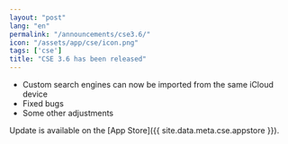 ```yaml
---
layout: "post"
lang: "en"
permalink: "/announcements/cse3.6/"
icon: "/assets/app/cse/icon.png"
tags: ['cse']
title: "CSE 3.6 has been released"
---
```


- Custom search engines can now be imported from the same iCloud device
- Fixed bugs
- Some other adjustments

Update is available on the [App Store]({{ site.data.meta.cse.appstore }}).
